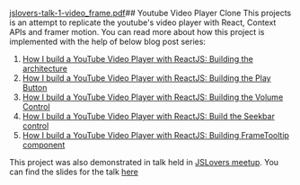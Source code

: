 [jslovers-talk-1-video_frame.pdf](https://github.com/keyurparalkar/react-youtube-player-clone/files/15065033/jslovers-talk-1-video_frame.pdf)## Youtube Video Player Clone
This projects is an attempt to replicate the youtube's video player with React, Context APIs and framer motion.
You can read more about how this project is implemented with the help of below blog post series:

1. [How I build a YouTube Video Player with ReactJS: Building the architecture](https://dev.to/keyurparalkar/building-with-react-js-create-your-own-youtube-video-player-starting-with-basics-1lpp)
2. [How I build a YouTube Video Player with ReactJS: Building the Play Button](https://dev.to/keyurparalkar/how-i-build-a-youtube-video-player-with-reactjs-building-the-play-button-4of2)
3. [How I build a YouTube Video Player with ReactJS: Building the Volume Control](https://dev.to/keyurparalkar/how-i-build-a-youtube-video-player-with-reactjs-building-the-volume-control-4jli)
4. [How I build a YouTube Video Player with ReactJS: Build the Seekbar control](https://dev.to/keyurparalkar/how-i-build-a-youtube-video-player-with-reactjs-build-the-seekbar-control-3kg)
5. [How I build a YouTube Video Player with ReactJS: Building FrameTooltip component](https://dev.to/keyurparalkar/how-i-build-a-youtube-video-player-with-reactjs-building-frametooltip-component-3o6p)

This project was also demonstrated in talk held in [JSLovers meetup](https://www.meetup.com/jslovers-pune/events/298144913/). You can find the slides for the talk [here](https://www.dropbox.com/scl/fi/bt2kg65gp9775odukc0dg/jslovers-talk-1-video_frame.pdf?rlkey=l7xrz1rm0e3w1rxymwo1ujd48&st=5k84c4yt&dl=0)

